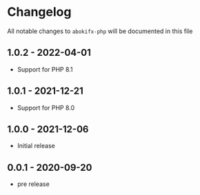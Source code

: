 # Changelog
All notable changes to `abokifx-php` will be documented in this file
## 1.0.2 - 2022-04-01
- Support for PHP 8.1
## 1.0.1 - 2021-12-21
- Support for PHP 8.0
## 1.0.0 - 2021-12-06
- Initial release

## 0.0.1 - 2020-09-20
- pre release
